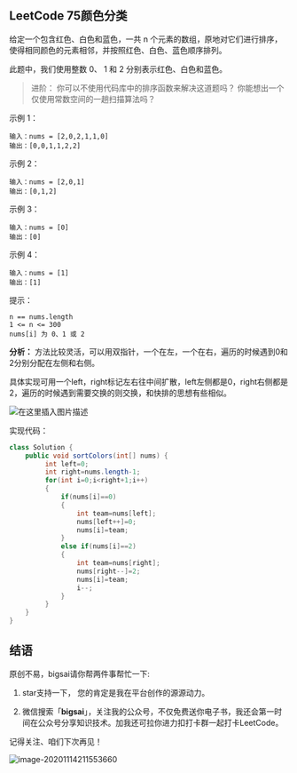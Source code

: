 ## LeetCode 75颜色分类
给定一个包含红色、白色和蓝色，一共 n 个元素的数组，原地对它们进行排序，使得相同颜色的元素相邻，并按照红色、白色、蓝色顺序排列。

此题中，我们使用整数 0、 1 和 2 分别表示红色、白色和蓝色。


>进阶：
>你可以不使用代码库中的排序函数来解决这道题吗？
>你能想出一个仅使用常数空间的一趟扫描算法吗？


示例 1：
```
输入：nums = [2,0,2,1,1,0]
输出：[0,0,1,1,2,2]
```
示例 2：
```
输入：nums = [2,0,1]
输出：[0,1,2]
```
示例 3：
```
输入：nums = [0]
输出：[0]
```
示例 4：
```
输入：nums = [1]
输出：[1]
```

提示：
```
n == nums.length
1 <= n <= 300
nums[i] 为 0、1 或 2
```
**分析：**
方法比较灵活，可以用双指针，一个在左，一个在右，遍历的时候遇到0和2分别分配在左侧和右侧。

具体实现可用一个left，right标记左右往中间扩散，left左侧都是0，right右侧都是2，遍历的时候遇到需要交换的则交换，和快排的思想有些相似。

![在这里插入图片描述](https://img-blog.csdnimg.cn/20201129190007772.png?x-oss-process=image/watermark,type_ZmFuZ3poZW5naGVpdGk,shadow_10,text_aHR0cHM6Ly9ibG9nLmNzZG4ubmV0L3FxXzQwNjkzMTcx,size_1,color_FFFFFF,t_70)



实现代码：

```java
class Solution {
    public void sortColors(int[] nums) {
         int left=0;
		 int right=nums.length-1;
		 for(int i=0;i<right+1;i++)
		 {
			 if(nums[i]==0)
			 {
				 int team=nums[left];
				 nums[left++]=0;
				 nums[i]=team;
			 }
			 else if(nums[i]==2)
			 {
				 int team=nums[right];
				 nums[right--]=2;
				 nums[i]=team;
				 i--;
			 }		 
		 }
    }
}
```
## 结语

原创不易，bigsai请你帮两件事帮忙一下:

1. star支持一下， 您的肯定是我在平台创作的源源动力。

2. 微信搜索「**bigsai**」，关注我的公众号，不仅免费送你电子书，我还会第一时间在公众号分享知识技术。加我还可拉你进力扣打卡群一起打卡LeetCode。

记得关注、咱们下次再见！

![image-20201114211553660](https://img-blog.csdnimg.cn/img_convert/2e5d203d7825d0eea79b027654dc996d.png)